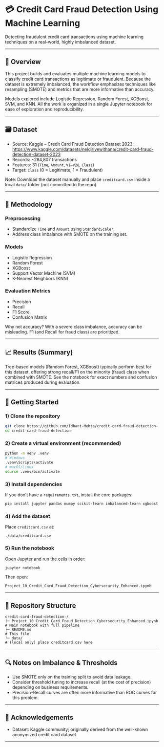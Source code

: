 # 💳 Credit Card Fraud Detection Using Machine Learning

Detecting fraudulent credit card transactions using machine learning techniques on a real-world, highly imbalanced dataset.

---

## 📌 Overview

This project builds and evaluates multiple machine learning models to classify credit card transactions as legitimate or fraudulent. Because the dataset is extremely imbalanced, the workflow emphasizes techniques like resampling (SMOTE) and metrics that are more informative than accuracy.

Models explored include Logistic Regression, Random Forest, XGBoost, SVM, and KNN. All the work is organized in a single Jupyter notebook for ease of exploration and reproducibility.

---

## 🗃️ Dataset

- Source: Kaggle – Credit Card Fraud Detection Dataset 2023: https://www.kaggle.com/datasets/nelgiriyewithana/credit-card-fraud-detection-dataset-2023
- Records: ~284,807 transactions
- Features: 31 (`Time`, `Amount`, `V1–V28`, `Class`)
- Target: `Class` (0 = Legitimate, 1 = Fraudulent)

Note: Download the dataset manually and place `creditcard.csv` inside a local `data/` folder (not committed to the repo).

---

## 🧪 Methodology

### Preprocessing
- Standardize `Time` and `Amount` using `StandardScaler`.
- Address class imbalance with SMOTE on the training set.

### Models
- Logistic Regression
- Random Forest
- XGBoost
- Support Vector Machine (SVM)
- K-Nearest Neighbors (KNN)

### Evaluation Metrics
- Precision
- Recall
- F1 Score
- Confusion Matrix

Why not accuracy? With a severe class imbalance, accuracy can be misleading. F1 (and Recall for fraud class) are prioritized.

---

## 📈 Results (Summary)

Tree-based models (Random Forest, XGBoost) typically perform best for this dataset, offering strong recall/F1 on the minority (fraud) class when combined with SMOTE. See the notebook for exact numbers and confusion matrices produced during evaluation.

---

## 🚀 Getting Started

### 1) Clone the repository
```bash
git clone https://github.com/Idhant-Mehta/credit-card-fraud-detection-.git
cd credit-card-fraud-detection-
```

### 2) Create a virtual environment (recommended)
```bash
python -m venv .venv
# Windows
.venv\Scripts\activate
# macOS/Linux
source .venv/bin/activate
```

### 3) Install dependencies
If you don’t have a `requirements.txt`, install the core packages:
```bash
pip install jupyter pandas numpy scikit-learn imbalanced-learn xgboost matplotlib seaborn
```

### 4) Add the dataset
Place `creditcard.csv` at:
```
./data/creditcard.csv
```

### 5) Run the notebook
Open Jupyter and run the cells in order:
```bash
jupyter notebook
```
Then open:
```
Project_10_Credit_Card_Fraud_Detection_Cybersecurity_Enhanced.ipynb
```

---

## 📁 Repository Structure

```
credit-card-fraud-detection-/
├─ Project_10_Credit_Card_Fraud_Detection_Cybersecurity_Enhanced.ipynb   # Main notebook with full pipeline
├─ README.md                                                              # This file
└─ data/                                                                  # (local only) place creditcard.csv here
```

---

## 🔍 Notes on Imbalance & Thresholds
- Use SMOTE only on the training split to avoid data leakage.
- Consider threshold tuning to increase recall (at the cost of precision) depending on business requirements.
- Precision–Recall curves are often more informative than ROC curves for this problem.

---

## 🙌 Acknowledgements
- Dataset: Kaggle community; originally derived from the well-known anonymized credit card dataset.

---


